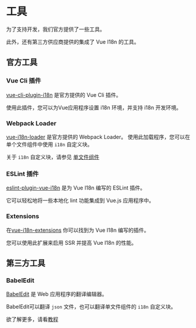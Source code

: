 # 工具

为了支持开发，我们官方提供了一些工具。

此外，还有第三方供应商提供的集成了 Vue I18n 的工具。

## 官方工具

### Vue Cli 插件

[vue-cli-plugin-i18n](https://github.com/kazupon/vue-cli-plugin-i18n) 是官方提供的 Vue Cli 插件。

使用此插件，您可以为Vue应用程序设置 i18n 环境，并支持 i18n 开发环境。 

### Webpack Loader

[vue-i18n-loader](https://github.com/kazupon/vue-i18n-loader) 是官方提供的 Webpack Loader。
使用此加载程序，您可以在单个文件组件中使用 `i18n` 自定义块。

关于 `i18n` 自定义块，请参见 [单文件组件](./sfc.md)

### ESLint 插件

[eslint-plugin-vue-i18n](https://kazupon.github.io/eslint-plugin-vue-i18n/) 是为 Vue I18n 编写的 ESLint 插件。

它可以轻松地将一些本地化 lint 功能集成到 Vue.js 应用程序中。

### Extensions

在[vue-i18n-extensions](https://github.com/kazupon/vue-i18n-extensions) 你可以找到为 Vue I18n 编写的插件。

您可以使用此扩展来启用 SSR 并提高 Vue I18n 的性能。

## 第三方工具

### BabelEdit

[BabelEdit](https://www.codeandweb.com/babeledit) 是 Web 应用程序的翻译编辑器。

BabelEdit可以翻译 `json` 文件，也可以翻译单文件组件的 `i18n` 自定义块。

欲了解更多，请看[教程](https://www.codeandweb.com/babeledit/tutorials/how-to-translate-your-vue-app-with-vue-i18n)
